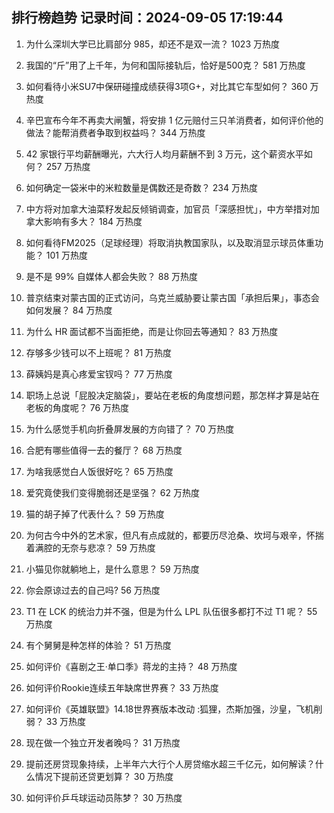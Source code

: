 
## 排行榜趋势 记录时间：2024-09-05 17:19:44
  
  1. 为什么深圳大学已比肩部分 985，却还不是双一流？ 1023 万热度
    
  2. 我国的“斤”用了上千年，为何和国际接轨后，恰好是500克？ 581 万热度
    
  3. 如何看待小米SU7中保研碰撞成绩获得3项G+，对比其它车型如何？ 360 万热度
    
  4. 辛巴宣布今年不再卖大闸蟹，将安排 1 亿元赔付三只羊消费者，如何评价他的做法？能帮消费者争取到权益吗？ 344 万热度
    
  5. 42 家银行平均薪酬曝光，六大行人均月薪酬不到 3 万元，这个薪资水平如何？ 257 万热度
    
  6. 如何确定一袋米中的米粒数量是偶数还是奇数？ 234 万热度
    
  7. 中方将对加拿大油菜籽发起反倾销调查，加官员「深感担忧」，中方举措对加拿大影响有多大？ 184 万热度
    
  8. 如何看待FM2025（足球经理）将取消执教国家队，以及取消显示球员体重功能？ 101 万热度
    
  9. 是不是 99% 自媒体人都会失败？ 88 万热度
    
  10. 普京结束对蒙古国的正式访问，乌克兰威胁要让蒙古国「承担后果」，事态会如何发展？ 84 万热度
    
  11. 为什么 HR 面试都不当面拒绝，而是让你回去等通知？ 83 万热度
    
  12. 存够多少钱可以不上班呢？ 81 万热度
    
  13. 薛姨妈是真心疼爱宝钗吗？ 77 万热度
    
  14. 职场上总说「屁股决定脑袋」，要站在老板的角度想问题，那怎样才算是站在老板的角度呢？ 76 万热度
    
  15. 为什么感觉手机向折叠屏发展的方向错了？ 70 万热度
    
  16. 合肥有哪些值得一去的餐厅？ 68 万热度
    
  17. 为啥我感觉白人饭很好吃？ 65 万热度
    
  18. 爱究竟使我们变得脆弱还是坚强？ 62 万热度
    
  19. 猫的胡子掉了代表什么？ 59 万热度
    
  20. 为何古今中外的艺术家，但凡有点成就的，都要历尽沧桑、坎坷与艰辛，怀揣着满腔的无奈与悲凉？ 59 万热度
    
  21. 小猫见你就躺地上，是什么意思？ 59 万热度
    
  22. 你会原谅过去的自己吗? 56 万热度
    
  23. T1 在 LCK 的统治力并不强，但是为什么 LPL 队伍很多都打不过 T1 呢？ 55 万热度
    
  24. 有个舅舅是种怎样的体验？ 51 万热度
    
  25. 如何评价《喜剧之王·单口季》蒋龙的主持？ 48 万热度
    
  26. 如何评价Rookie连续五年缺席世界赛？ 33 万热度
    
  27. 如何评价《英雄联盟》14.18世界赛版本改动 :狐狸，杰斯加强，沙皇，飞机削弱？ 33 万热度
    
  28. 现在做一个独立开发者晚吗？ 31 万热度
    
  29. 提前还房贷现象持续，上半年六大行个人房贷缩水超三千亿元，如何解读？什么情况下提前还贷更划算？ 30 万热度
    
  30. 如何评价乒乓球运动员陈梦？ 30 万热度
    